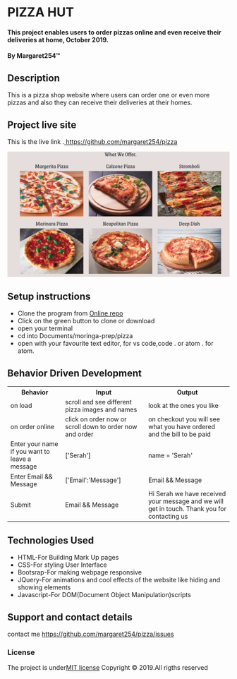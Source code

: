 
# PIZZA HUT
#### This project enables users to order pizzas online and even receive their deliveries at home, October 2019.
#### By **Margaret254**&trade;

## Description
This is a pizza shop website where users can order one or even more pizzas  and also they can receive their deliveries at their homes.
## Project live site
  This is the live link .[ https://github.com/margaret254/pizza ]()

  ![Image](images/web-screenshot.png)

## Setup instructions
* Clone the program from [Online repo]()
* Click on the green button to clone or download
* open your terminal 
* cd into Documents/moringa-prep/pizza
* open with your favourite text editor, for vs code,code . or atom . for atom.

## Behavior Driven Development
<table>
    <tr>
      <th>Behavior</th> 
      <th>Input</th> 
      <th>Output</th>   
    </tr>
    <tr>
        <td>on load</td>
        <td>scroll and see different pizza images and names </td>
        <td>look at the ones you like</td>
    </tr>
     <tr>
        <td>on order online</td>
        <td>click on order now or scroll down to order now and order </td>
        <td>on checkout you will see what you have ordered and the bill to be paid</td>
    </tr> 
    <tr>
        <td>Enter your name if you want to leave a message</td>
        <td>['Serah']</td>
        <td>name = 'Serah'</td>
    </tr>
    <tr>
        <td>Enter Email && Message</td>
        <td>['Email':'Message']</td>
        <td>Email && Message</td>
    </tr>
    <tr>
        <td>Submit</td>
        <td>Email && Message</td>
        <td>Hi Serah we have received your message and we will get in touch. Thank you for contacting us</td>
    </tr>
       
</table>

## Technologies Used
* HTML-For Building Mark Up pages
* CSS-For styling User Interface
* Bootsrap-For making webpage responsive
* JQuery-For animations and cool effects of the website like hiding and showing elements
* Javascript-For DOM(Document Object Manipulation)scripts

## Support and contact details
contact me https://github.com/margaret254/pizza/issues
### License
The project is under[MIT license](/blob/master/LICENSE)
Copyright &copy; 2019.All rigths reserved
  